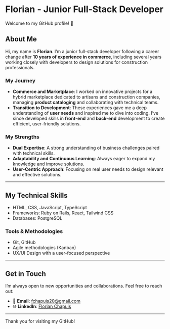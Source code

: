 # Florian - Junior Full-Stack Developer

Welcome to my GitHub profile! 🚀

## About Me

Hi, my name is **Florian**. I’m a junior full-stack developer following a career change after **10 years of experience in commerce**, including several years working closely with developers to design solutions for construction professionals.

### My Journey
- **Commerce and Marketplace**: I worked on innovative projects for a hybrid marketplace dedicated to artisans and construction companies, managing **product cataloging** and collaborating with technical teams.
- **Transition to Development**: These experiences gave me a deep understanding of **user needs** and inspired me to dive into coding. I’ve since developed skills in **front-end** and **back-end** development to create efficient, user-friendly solutions.

### My Strengths
- **Dual Expertise**: A strong understanding of business challenges paired with technical skills.
- **Adaptability and Continuous Learning**: Always eager to expand my knowledge and improve solutions.
- **User-Centric Approach**: Focusing on real user needs to design relevant and effective solutions.

---

## My Technical Skills
- HTML, CSS, JavaScript, TypeScript
- Frameworks: Ruby on Rails, React, Tailwind CSS
- Databases: PostgreSQL

### Tools & Methodologies
- Git, GitHub
- Agile methodologies (Kanban)
- UX/UI Design with a user-focused perspective

---

## Get in Touch

I’m always open to new opportunities and collaborations. Feel free to reach out:

- 📧 **Email**: [fchapuis20@gmail.com](mailto:fchapuis20@gmail.com)
- 🌐 **LinkedIn**: [Florian Chapuis]( www.linkedin.com/in/florian-chapuis)

---

Thank you for visiting my GitHub!


